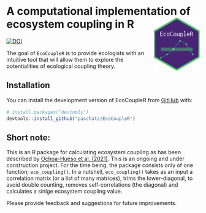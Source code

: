 
<!-- README.md is generated from README.Rmd. Please edit that file -->

# A computational implementation of ecosystem coupling in R <a><img src="man/ecocoupler_logo.png" align="right" height="138"/></a>

<!-- badges: start -->

[![DOI](https://zenodo.org/badge/775914299.svg)](https://zenodo.org/doi/10.5281/zenodo.10866596)

<!-- badges: end -->

The goal of `EcoCoupleR` is to provide ecologists with an intuitive tool
that will allow them to explore the potentialities of ecological
coupling theory.

## Installation

You can install the development version of EcoCoupleR from
[GitHub](https://github.com/) with:

``` r
# install.packages("devtools")
devtools::install_github("paschatz/EcoCoupleR")
```

## Short note:

This is an R package for calculating ecosystem coupling as has been
described by [Ochoa-Hueso et
al. (2021)](https://www.sciencedirect.com/science/article/pii/S2590332221003535?via%3Dihub).
This is an ongoing and under construction project. For the time being,
the package consists only of one function; `eco_coupling()`. In a
nutshell, `eco_coupling()` takes as an input a correlation matrix (or a
list of many matrices), trims the lower-diagonal, to avoid double
counting, removes self-correlations (the diagonal) and calculates a
sinlge ecosystem coupling value.

Please provide feedback and suggestions for future improvements.
